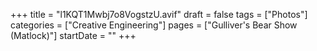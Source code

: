+++
title = "l1KQT1Mwbj7o8VogstzU.avif"
draft = false
tags = ["Photos"]
categories = ["Creative Engineering"]
pages = ["Gulliver's Bear Show (Matlock)"]
startDate = ""
+++
